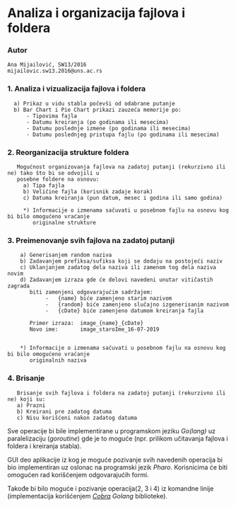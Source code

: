 # Analiza i organizacija fajlova i foldera

### Autor
    Ana Mijailović, SW13/2016
    mijailovic.sw13.2016@uns.ac.rs

### 1. Analiza i vizualizacija fajlova i foldera
      a) Prikaz u vidu stabla počevši od odabrane putanje
      b) Bar Chart i Pie Chart prikazi zauzeća memorije po:
          - Tipovima fajla
          - Datumu kreiranja (po godinama ili mesecima)
          - Datumu poslednje izmene (po godinama ili mesecima)
          - Datumu poslednjeg pristupa fajlu (po godinama ili mesecima)

### 2. Reorganizacija strukture foldera
       Mogućnost organizovanja fajlova na zadatoj putanji (rekurzivno ili ne) tako što bi se odvojili u 
       posebne foldere na osnovu:
         a) Tipa fajla
         b) Veličine fajla (korisnik zadaje korak)
         c) Datuma kreiranja (pun datum, mesec i godina ili samo godina)
         
         *) Informacije o izmenama sačuvati u posebnom fajlu na osnovu kog bi bilo omogućeno vraćanje 
            originalne strukture
            
### 3. Preimenovanje svih fajlova na zadatoj putanji
        a) Generisanjem random naziva
        b) Zadavanjem prefiksa/sufiksa koji se dodaju na postojeći naziv
        c) Uklanjanjem zadatog dela naziva ili zamenom tog dela naziva novim
        d) Zadavanjem izraza gde će delovi navedeni unutar vitičastih zagrada
           biti zamenjeni odgovarajućim sadržajem:
                -	{name} biće zamenjeno starim nazivom
                -	{random} biće zamenjeno slučajno izgenerisanim nazivom
                -	{cDate} biće zamenjeno datumom kreiranja fajla
                
           Primer izraza:  image_{name}_{cDate}
           Novo ime:       image_staroIme_16-07-2019

            
        *) Informacije o izmenama sačuvati u posebnom fajlu na osnovu kog bi bilo omogućeno vraćanje
           originalnih naziva
           
### 4. Brisanje
       Brisanje svih fajlova i foldera na zadatoj putanji (rekurzivno ili ne) koji su:
       a) Prazni
       b) Kreirani pre zadatog datuma
       c) Nisu korišćeni nakon zadatog datuma

         
Sve operacije bi bile implementirane u programskom jeziku *Go(lang)* uz paralelizaciju (*goroutine*) gde je to moguće (npr. prilikom učitavanja fajlova i foldera i kreiranja stabla).

GUI deo aplikacije iz kog je moguće pozivanje svih navedenih operacija bi bio implementiran uz oslonac na programski jezik *Pharo*. 
Korisnicima će biti omogućen rad korišćenjem odgovarajućih formi.

Takođe bi bilo moguće i pozivanje operacija(2, 3 i 4) iz komandne linije (implementacija korišćenjem [*Cobra*](https://github.com/spf13/cobra) *Golang* biblioteke).
